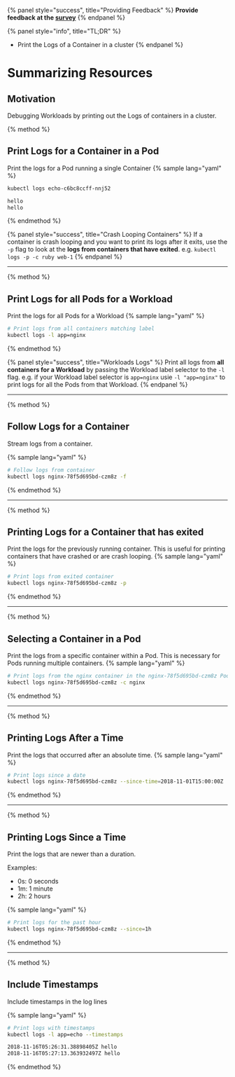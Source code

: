 {% panel style="success", title="Providing Feedback" %}
**Provide feedback at the [survey](https://www.surveymonkey.com/r/JH35X82)**
{% endpanel %}

{% panel style="info", title="TL;DR" %}
- Print the Logs of a Container in a cluster
{% endpanel %}

# Summarizing Resources

## Motivation

Debugging Workloads by printing out the Logs of containers in a cluster.

{% method %}
## Print Logs for a Container in a Pod

Print the logs for a Pod running a single Container
{% sample lang="yaml" %}

```bash
kubectl logs echo-c6bc8ccff-nnj52
```

```bash
hello
hello
```

{% endmethod %}


{% panel style="success", title="Crash Looping Containers" %}
If a container is crash looping and you want to print its logs after it
exits, use the `-p` flag to look at the **logs from containers that have
exited**.  e.g. `kubectl logs -p -c ruby web-1`
{% endpanel %}

---

{% method %}
## Print Logs for all Pods for a Workload

Print the logs for all Pods for a Workload
{% sample lang="yaml" %}

```bash
# Print logs from all containers matching label
kubectl logs -l app=nginx
```

{% endmethod %}

{% panel style="success", title="Workloads Logs" %}
Print all logs from **all containers for a Workload** by passing the
Workload label selector to the `-l` flag.  e.g. if your Workload
label selector is `app=nginx` usie `-l "app=nginx"` to print logs
for all the Pods from that Workload.
{% endpanel %}

---

{% method %}
## Follow Logs for a Container

Stream logs from a container.

{% sample lang="yaml" %}

```bash
# Follow logs from container
kubectl logs nginx-78f5d695bd-czm8z -f
```

{% endmethod %}

---

{% method %}
## Printing Logs for a Container that has exited

Print the logs for the previously running container.  This is useful for printing containers that have
crashed or are crash looping.
{% sample lang="yaml" %}

```bash
# Print logs from exited container
kubectl logs nginx-78f5d695bd-czm8z -p
```

{% endmethod %}

---

{% method %}
## Selecting a Container in a Pod

Print the logs from a specific container within a Pod.  This is necessary for Pods running multiple
containers.
{% sample lang="yaml" %}

```bash
# Print logs from the nginx container in the nginx-78f5d695bd-czm8z Pod
kubectl logs nginx-78f5d695bd-czm8z -c nginx
```

{% endmethod %}

---

{% method %}
## Printing Logs After a Time

Print the logs that occurred after an absolute time.
{% sample lang="yaml" %}

```bash
# Print logs since a date
kubectl logs nginx-78f5d695bd-czm8z --since-time=2018-11-01T15:00:00Z
```

{% endmethod %}

---

{% method %}
## Printing Logs Since a Time

Print the logs that are newer than a duration.

Examples:

- 0s: 0 seconds
- 1m: 1 minute
- 2h: 2 hours

{% sample lang="yaml" %}

```bash
# Print logs for the past hour
kubectl logs nginx-78f5d695bd-czm8z --since=1h
```

{% endmethod %}

---

{% method %}
## Include Timestamps

Include timestamps in the log lines

{% sample lang="yaml" %}

```bash
# Print logs with timestamps
kubectl logs -l app=echo --timestamps
```

```bash
2018-11-16T05:26:31.38898405Z hello
2018-11-16T05:27:13.363932497Z hello
```

{% endmethod %}